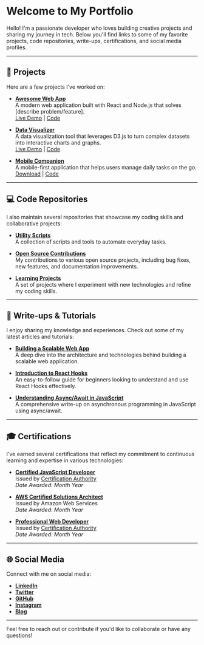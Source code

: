 # Welcome to My Portfolio

Hello! I'm a passionate developer who loves building creative projects and sharing my journey in tech. Below you'll find links to some of my favorite projects, code repositories, write-ups, certifications, and social media profiles.

---

## 🚀 Projects

Here are a few projects I've worked on:

- **[Awesome Web App](https://github.com/yourusername/awesome-web-app)**  
  A modern web application built with React and Node.js that solves [describe problem/feature].  
  [Live Demo](https://yourusername.github.io/awesome-web-app) | [Code](https://github.com/yourusername/awesome-web-app)

- **[Data Visualizer](https://github.com/yourusername/data-visualizer)**  
  A data visualization tool that leverages D3.js to turn complex datasets into interactive charts and graphs.  
  [Live Demo](https://yourusername.github.io/data-visualizer) | [Code](https://github.com/yourusername/data-visualizer)

- **[Mobile Companion](https://github.com/yourusername/mobile-companion)**  
  A mobile-first application that helps users manage daily tasks on the go.  
  [Download](#) | [Code](https://github.com/yourusername/mobile-companion)

---

## 💻 Code Repositories

I also maintain several repositories that showcase my coding skills and collaborative projects:

- **[Utility Scripts](https://github.com/yourusername/utility-scripts)**  
  A collection of scripts and tools to automate everyday tasks.

- **[Open Source Contributions](https://github.com/yourusername/open-source)**  
  My contributions to various open source projects, including bug fixes, new features, and documentation improvements.

- **[Learning Projects](https://github.com/yourusername/learning-projects)**  
  A set of projects where I experiment with new technologies and refine my coding skills.

---

## 📝 Write-ups & Tutorials

I enjoy sharing my knowledge and experiences. Check out some of my latest articles and tutorials:

- **[Building a Scalable Web App](https://medium.com/@yourusername/scalable-web-app)**  
  A deep dive into the architecture and technologies behind building a scalable web application.

- **[Introduction to React Hooks](https://dev.to/yourusername/introduction-to-react-hooks)**  
  An easy-to-follow guide for beginners looking to understand and use React Hooks effectively.

- **[Understanding Async/Await in JavaScript](https://yourblog.com/async-await-guide)**  
  A comprehensive write-up on asynchronous programming in JavaScript using async/await.

---

## 🎓 Certifications

I've earned several certifications that reflect my commitment to continuous learning and expertise in various technologies:

- **[Certified JavaScript Developer](#)**  
  Issued by [Certification Authority](#)  
  *Date Awarded: Month Year*

- **[AWS Certified Solutions Architect](#)**  
  Issued by Amazon Web Services  
  *Date Awarded: Month Year*

- **[Professional Web Developer](#)**  
  Issued by [Certification Authority](#)  
  *Date Awarded: Month Year*

---

## 🌐 Social Media

Connect with me on social media:

- **[LinkedIn](https://www.linkedin.com/in/yourusername)**
- **[Twitter](https://twitter.com/yourusername)**
- **[GitHub](https://github.com/yourusername)**
- **[Instagram](https://instagram.com/yourusername)**
- **[Blog](https://yourblog.com)**

---

Feel free to reach out or contribute if you'd like to collaborate or have any questions!
